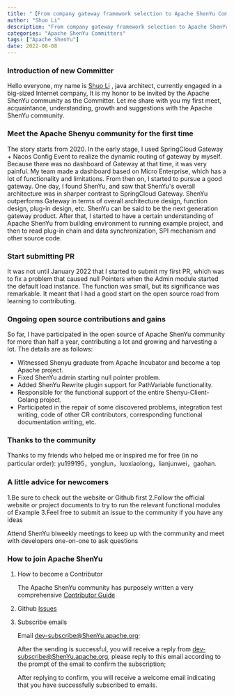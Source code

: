```yaml
---
title: "【From company gateway framework selection to Apache ShenYu Committer】" 
author: "Shuo Li"
description: "From company gateway framework selection to Apache ShenYu Committer" 
categories: "Apache ShenYu Committers"
tags: ["Apache ShenYu"]
date: 2022-08-08
---  
```


### Introduction of new Committer

Hello everyone, my name is [Shuo Li](https://github.com/lishuo5263) , java architect, currently engaged in  a big-sized Internet company,  It is my honor to be invited by the Apache ShenYu community as the Committer. Let me share with you my first meet, acquaintance, understanding, growth and suggestions with the Apache ShenYu community.

### Meet the Apache Shenyu community for the first time

The story starts from 2020. In the early stage, I used SpringCloud Gateway + Nacos Config Event to realize the dynamic routing of gateway by myself. Because there was no dashboard of Gateway at that time, it was very painful. My team made a dashboard based on Micro Enterprise, which has a lot of functionality and limitations. From then on, I started to pursue a good gateway. One day, I found ShenYu, and saw that ShenYu's overall architecture was in sharper contrast to SpringCloud Gateway. ShenYu outperforms Gateway in terms of overall architecture design, function design, plug-in design, etc. ShenYu can be said to be the next generation gateway product. After that, I started to have a certain understanding of Apache ShenYu from building environment to running example project, and then to read plug-in chain and data synchronization, SPI mechanism and other source code.

### Start submitting PR

It was not until January 2022 that I started to submit my first PR, which was to fix a problem that caused null Pointers when the Admin module started the default load instance. The function was small, but its significance was remarkable. It meant that I had a good start on the open source road from learning to contributing.


### Ongoing open source contributions and gains

So far, I have participated in the open source of Apache ShenYu community for more than half a year, contributing a lot and growing and harvesting a lot. The details are as follows:

- Witnessed Shenyu graduate from Apache Incubator and become a top Apache project.
- Fixed ShenYu admin starting null pointer problem.
- Added ShenYu Rewrite plugin support for PathVariable functionality.
- Responsible for the functional support of the entire Shenyu-Client-Golang project.
- Participated in the repair of some discovered problems, integration test writing, code of other CR contributors, corresponding functional documentation writing, etc.

### Thanks to the community

Thanks to my friends who helped me or inspired me for free (in no particular order): yu199195，yonglun，luoxiaolong，lianjunwei，gaohan.

### A little advice for newcomers

1.Be sure to check out the website or Github first
2.Follow the official website or project documents to try to run the relevant functional modules of Example
3.Feel free to submit an issue to the community if you have any ideas

Attend ShenYu biweekly meetings to keep up with the community and meet with developers one-on-one to ask questions

### How to join Apache ShenYu

1. How to become a Contributor

   The Apache ShenYu community has purposely written a very comprehensive [Contributor Guide](https://ShenYu.apache.org/community/contributor-guide/)

2. Github [Issues](https://github.com/apache/ShenYu/issues)

3. Subscribe emails

   Email dev-subscribe@ShenYu.apache.org;

   After the sending is successful, you will receive a reply from dev-subscribe@ShenYu.apache.org, please reply to this email according to the prompt of the email to confirm the subscription;

   After replying to confirm, you will receive a welcome email indicating that you have successfully subscribed to emails.
